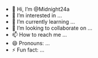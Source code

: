 - 👋 Hi, I’m @Midnight24a
- 👀 I’m interested in ...
- 🌱 I’m currently learning ...
- 💞️ I’m looking to collaborate on ...
- 📫 How to reach me ...
- 😄 Pronouns: ...
- ⚡ Fun fact: ...

<!---
Midnight24a/Midnight24a is a ✨ special ✨ repository because its `README.md` (this file) appears on your GitHub profile.
You can click the Preview link to take a look at your changes.
--->
